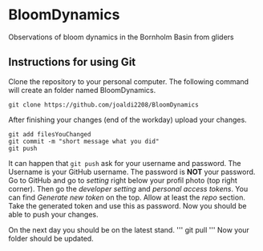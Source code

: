 # BloomDynamics
Observations of bloom dynamics in the Bornholm Basin from gliders

## Instructions for using Git

Clone the repository to your personal computer. 
The following command will create an folder named BloomDynamics.
```
git clone https://github.com/joaldi2208/BloomDynamics
```

After finishing your changes (end of the workday) upload your changes.
```
git add filesYouChanged
git commit -m "short message what you did"
git push
```
It can happen that `git push` ask for your username and password. 
The Username is your GitHub username. The password is **NOT** your password. 
Go to GitHub and go to *setting* right below your profil photo (top right corner).
Then go the *developer setting* and *personal access tokens*. 
You can find *Generate new token* on the top. Allow at least the *repo* section.
Take the generated token and use this as password. Now you should be able to push your changes.


On the next day you should be on the latest stand.
'''
git pull
'''
Now your folder should be updated.

